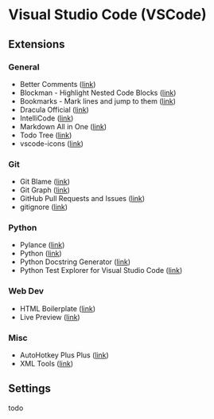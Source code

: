 # Visual Studio Code (VSCode)

## Extensions

### General
 * Better Comments ([link](https://marketplace.visualstudio.com/items?itemName=aaron-bond.better-comments))
 * Blockman - Highlight Nested Code Blocks ([link](https://marketplace.visualstudio.com/items?itemName=leodevbro.blockman))
 * Bookmarks - Mark lines and jump to them ([link](https://marketplace.visualstudio.com/items?itemName=alefragnani.Bookmarks))
 * Dracula Official ([link](https://marketplace.visualstudio.com/items?itemName=dracula-theme.theme-dracula))
 * IntelliCode ([link](https://marketplace.visualstudio.com/items?itemName=visualstudioexptteam.vscodeintellicode))
 * Markdown All in One ([link](https://marketplace.visualstudio.com/items?itemName=yzhang.markdown-all-in-one))
 * Todo Tree ([link](https://marketplace.visualstudio.com/items?itemName=Gruntfuggly.todo-tree))
 * vscode-icons ([link](https://marketplace.visualstudio.com/items?itemName=vscode-icons-team.vscode-icons))

### Git
 * Git Blame ([link](https://marketplace.visualstudio.com/items?itemName=waderyan.gitblame))
 * Git Graph ([link](https://marketplace.visualstudio.com/items?itemName=mhutchie.git-graph))
 * GitHub Pull Requests and Issues ([link](https://marketplace.visualstudio.com/items?itemName=github.vscode-pull-request-github))
 * gitignore ([link](https://marketplace.visualstudio.com/items?itemName=codezombiech.gitignore))
 
### Python
 * Pylance ([link](https://marketplace.visualstudio.com/items?itemName=ms-python.vscode-pylance))
 * Python ([link](https://marketplace.visualstudio.com/items?itemName=ms-python.python))
 * Python Docstring Generator ([link](https://marketplace.visualstudio.com/items?itemName=njpwerner.autodocstring))
 * Python Test Explorer for Visual Studio Code ([link](https://marketplace.visualstudio.com/items?itemName=LittleFoxTeam.vscode-python-test-adapter))

### Web Dev
 * HTML Boilerplate ([link](https://marketplace.visualstudio.com/items?itemName=sidthesloth.html5-boilerplate))
 * Live Preview ([link](https://marketplace.visualstudio.com/items?itemName=ms-vscode.live-server))

### Misc
 * AutoHotkey Plus Plus ([link](https://marketplace.visualstudio.com/items?itemName=mark-wiemer.vscode-autohotkey-plus-plus))
 * XML Tools ([link](https://marketplace.visualstudio.com/items?itemName=DotJoshJohnson.xml))

## Settings

todo
